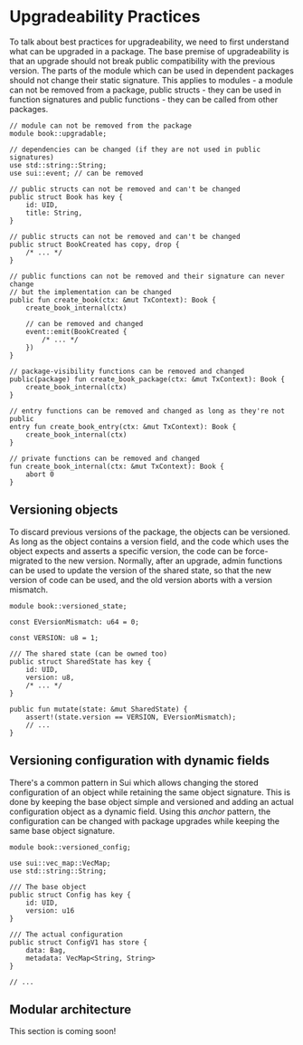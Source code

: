 # Upgradeability Practices

To talk about best practices for upgradeability, we need to first understand what can be upgraded in
a package. The base premise of upgradeability is that an upgrade should not break public
compatibility with the previous version. The parts of the module which can be used in dependent
packages should not change their static signature. This applies to modules - a module can not be
removed from a package, public structs - they can be used in function signatures and public
functions - they can be called from other packages.

```move
// module can not be removed from the package
module book::upgradable;

// dependencies can be changed (if they are not used in public signatures)
use std::string::String;
use sui::event; // can be removed

// public structs can not be removed and can't be changed
public struct Book has key {
    id: UID,
    title: String,
}

// public structs can not be removed and can't be changed
public struct BookCreated has copy, drop {
    /* ... */
}

// public functions can not be removed and their signature can never change
// but the implementation can be changed
public fun create_book(ctx: &mut TxContext): Book {
    create_book_internal(ctx)

    // can be removed and changed
    event::emit(BookCreated {
        /* ... */
    })
}

// package-visibility functions can be removed and changed
public(package) fun create_book_package(ctx: &mut TxContext): Book {
    create_book_internal(ctx)
}

// entry functions can be removed and changed as long as they're not public
entry fun create_book_entry(ctx: &mut TxContext): Book {
    create_book_internal(ctx)
}

// private functions can be removed and changed
fun create_book_internal(ctx: &mut TxContext): Book {
    abort 0
}
```

<!--
## Using entry and friend functions

TODO: Add a section about entry and friend functions
-->

## Versioning objects

<!-- This practice is for function version locking based on a shared state -->

To discard previous versions of the package, the objects can be versioned. As long as the object
contains a version field, and the code which uses the object expects and asserts a specific version,
the code can be force-migrated to the new version. Normally, after an upgrade, admin functions can
be used to update the version of the shared state, so that the new version of code can be used, and
the old version aborts with a version mismatch.

```move
module book::versioned_state;

const EVersionMismatch: u64 = 0;

const VERSION: u8 = 1;

/// The shared state (can be owned too)
public struct SharedState has key {
    id: UID,
    version: u8,
    /* ... */
}

public fun mutate(state: &mut SharedState) {
    assert!(state.version == VERSION, EVersionMismatch);
    // ...
}
```

## Versioning configuration with dynamic fields

<!-- This practice is for versioning the contents / structure of objects -->

There's a common pattern in Sui which allows changing the stored configuration of an object while
retaining the same object signature. This is done by keeping the base object simple and versioned
and adding an actual configuration object as a dynamic field. Using this _anchor_ pattern, the
configuration can be changed with package upgrades while keeping the same base object signature.

```move
module book::versioned_config;

use sui::vec_map::VecMap;
use std::string::String;

/// The base object
public struct Config has key {
    id: UID,
    version: u16
}

/// The actual configuration
public struct ConfigV1 has store {
    data: Bag,
    metadata: VecMap<String, String>
}

// ...
```

## Modular architecture

This section is coming soon!

<!-- TODO: add two patterns for modular architecture: object capability (SuiFrens) and witness registry (SuiNS) -->
